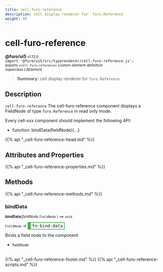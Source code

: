 ```yaml
---
title: cell-furo-reference
description: cell display renderer for `furo.Reference`
weight: 50
---
```


# cell-furo-reference
**@furo/ui5** <small>v1.13.0</small>
<br>`import '@furo/ui5/src/typerenderer/cell-furo-reference.js';`<small>
<br>exports `<cell-furo-reference>` custom-element-definition
<br>superclass *LitElement*</small>

> **Summary:** cell display renderer for `furo.Reference`

## Description

`cell-furo-reference`
The cell-furo-reference component displays a FieldNode of type `furo.Reference` in read only mode.

Every cell-xxx component should implement the following API:
- function: bindData(fieldNode){...}

{{% api "_cell-furo-reference-head.md" %}}

## Attributes and Properties
{{% api "_cell-furo-reference-properties.md" %}}






## Methods
{{% api "_cell-furo-reference-methods.md" %}}


### **bindData**
<small>**bindData**(*fieldNode* `FieldNode` ) ⟹ `void`</small>

<small>`FieldNode` </small> →
<span  style="border-width:2px 2px 2px 10px; border-style: solid;border-color:  rgb(76, 175, 80);font-family:monospace; padding:2px 4px;">fn-bind-data</span>

Binds a field node to the component

- <small>fieldNode </small>
<br><br>






{{% api "_cell-furo-reference-footer.md" %}}
{{% api "_cell-furo-reference-scripts.md" %}}
